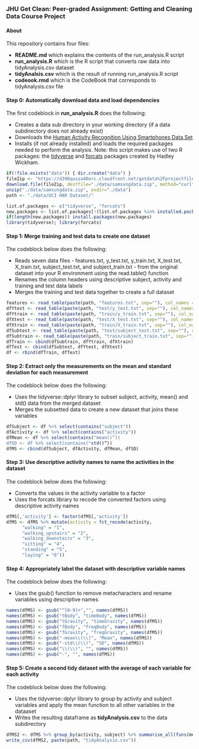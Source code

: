 ### JHU Get Clean: Peer-graded Assignment: Getting and Cleaning Data Course Project

#### About 
This repository contains four files: 

* **README.md** which explains the contents of the run_analysis.R script 
* **run_analysis.R** which is the R script that converts raw data into tidyAnalysis.csv dataset
* **tidyAnalsis.csv** which is the result of running run_analysis.R script 
* **codeook.rmd** which is the CodeBook that corresponds to tidyAnalysis.csv file 

#### Step 0: Automatically download data and load dependencies
The first codeblock in **run_analysis.R** does the following:
* Creates a data sub directory in your working directory (if a data subdirectory does not already exist)
* Downloads the [Human Activity Recognition Using Smartphones Data Set](http://archive.ics.uci.edu/ml/datasets/Human+Activity+Recognition+Using+Smartphones) 
* Installs (if not already installed) and loads the required packages needed to perform the analysis. Note: this script makes use of two R packages: the [tidyverse](https://cran.r-project.org/web/packages/tidyverse/index.html) and [forcats](https://cran.r-project.org/web/packages/forcats/index.html) packages created by Hadley Wickham.

``` R
if(!file.exists("data")) { dir.create("data") }
fileZip <- "https://d396qusza40orc.cloudfront.net/getdata%2Fprojectfiles%2FUCI%20HAR%20Dataset.zip"
download.file(fileZip, destfile="./data/samsungdata.zip", method="curl")
unzip("./data/samsungdata.zip", exdir="./data")
path <- "./data/UCI HAR Dataset/"

list.of.packages <- c("tidyverse", "forcats")
new.packages <- list.of.packages[!(list.of.packages %in% installed.packages()[, "Package"])]
if(length(new.packages)) install.packages(new.packages)
library(tidyverse); library(forcats)
```

#### Step 1: Merge training and test data to create one dataset
The codeblock below does the following:
* Reads seven data files - features.txt, y_test.txt, y_train.txt, X_test.txt, X_train.txt, subject_test.txt, and subject_train.txt - from the original dataset into your R environment using the read.table() function
* Renames the column headers using descriptive subject, activity and training and test data labels
* Merges the training and test data together to create a full dataset

```R
features <- read_table(paste(path, "features.txt", sep=""), col_names = FALSE, skip=-1)
dfYtest <- read_table(paste(path, "test/y_test.txt", sep=""), col_names = FALSE); dfYtest <- rename(dfYtest, activity=X1) 
dfYtrain <- read_table(paste(path, "train/y_train.txt", sep=""), col_names = FALSE); dfYtrain <- rename(dfYtrain, activity=X1) 
dfXtest <- read_table(paste(path, "test/X_test.txt", sep=""), col_names = FALSE); names(dfXtest) <- t(features)
dfXtrain <- read_table(paste(path, "train/X_train.txt", sep=""), col_names = FALSE); names(dfXtrain) <- t(features)
dfSubtest <- read_table(paste(path, "test/subject_test.txt", sep=""), col_names = FALSE); dfSubtest <- rename(dfSubtest, subject="X1")
dfSubtrain <- read_table(paste(path, "train/subject_train.txt", sep=""), col_names = FALSE); dfSubtrain <- rename(dfSubtrain, subject="X1")  
dfTrain <- cbind(dfSubtrain, dfYtrain, dfXtrain)
dfTest <- cbind(dfSubtest, dfYtest, dfXtest)
df <- rbind(dfTrain, dfTest)
```

#### Step 2: Extract only the measurements on the mean and standard deviation for each measurement
The codeblock below does the following:
* Uses the tidyverse::dplyr library to subset subject, activity, mean() and std() data from the merged dataset
* Merges the subsetted data to create a new dataset that joins these variables

```R
dfSubject <- df %>% select(contains("subject")) 
dfActivity <- df %>% select(contains("activity"))
dfMean <- df %>% select(contains("mean()”))
dfSD <- df %>% select(contains("std()”))
dfMS <- cbind(dfSubject, dfActivity, dfMean, dfSD)
```

#### Step 3: Use descriptive activity names to name the activities in the dataset
The codeblock below does the following:
* Converts the values in the activity variable to a factor 
* Uses the forcats library to recode the converted factors using descriptive activity names

```R
dfMS[,'activity'] <- factor(dfMS[,'activity'])
dfMS <- dfMS %>% mutate(activity = fct_recode(activity, 
      "walking" = "1", 
      "walking_upstairs" = "2", 
      "walking_downstairs" = "3", 
      "sitting" = "4", 
      "standing" = "5", 
      "laying" = "6"))
```

#### Step 4: Appropriately label the dataset with descriptive variable names 
The codeblock below does the following:
* Uses the gsub() function to remove metacharacters and rename variables using descriptive names

```R
names(dfMS) <- gsub("^[0-9]+","", names(dfMS))
names(dfMS) <- gsub("tBody", "timeBody", names(dfMS))
names(dfMS) <- gsub("tGravity", "timeGravity", names(dfMS))
names(dfMS) <- gsub("fBody", "freqBody", names(dfMS))
names(dfMS) <- gsub("fGravity", "freqGravity", names(dfMS))
names(dfMS) <- gsub("-mean\\(\\)", "Mean", names(dfMS))
names(dfMS) <- gsub("-std\\(\\)", "SD", names(dfMS))
names(dfMS) <- gsub("\\(\\)", "", names(dfMS))
names(dfMS) <- gsub("-", "", names(dfMS))
```

#### Step 5: Create a second tidy dataset with the average of each variable for each activity 
The codeblock below does the following:
* Uses the tidyverse::dplyr library to group by activity and subject variables and apply the mean function to all other variables in the dataaset
* Writes the resulting dataframe as **tidyAnalysis.csv** to the data subdirectory 

```R
dfMS2 <- dfMS %>% group_by(activity, subject) %>% summarise_all(funs(mean))
write_csv(dfMS2, paste(path, "tidyAnalysis.csv"))
```

